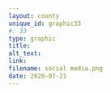 ```yaml
---
layout: county 
unique_id: graphic33
#: 33
type: graphic
title: 
alt_text: 
link: 
filename: social media.png
date: 2020-07-21
---
```

